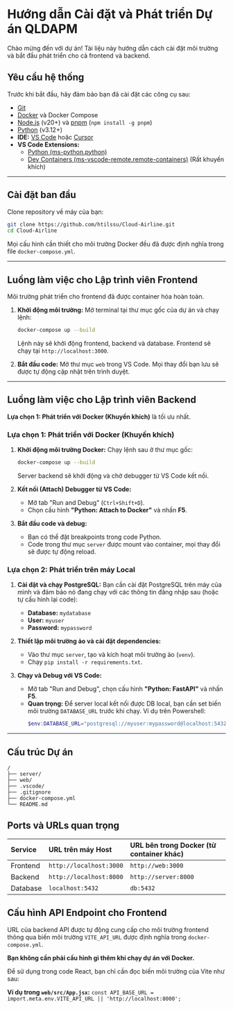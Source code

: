 # Hướng dẫn Cài đặt và Phát triển Dự án QLDAPM

Chào mừng đến với dự án! Tài liệu này hướng dẫn cách cài đặt môi trường và bắt đầu phát triển cho cả frontend và backend.

## Yêu cầu hệ thống

Trước khi bắt đầu, hãy đảm bảo bạn đã cài đặt các công cụ sau:

- [Git](https://git-scm.com/)
- [Docker](https://www.docker.com/products/docker-desktop/) và Docker Compose
- [Node.js](https://nodejs.org/) (v20+) và [pnpm](https://pnpm.io/installation) (`npm install -g pnpm`)
- [Python](https://www.python.org/downloads/) (v3.12+)
- **IDE:** [VS Code](https://code.visualstudio.com/) hoặc [Cursor](https://cursor.sh/)
- **VS Code Extensions:**
  - [Python (ms-python.python)](https://marketplace.visualstudio.com/items?itemName=ms-python.python)
  - [Dev Containers (ms-vscode-remote.remote-containers)](https://marketplace.visualstudio.com/items?itemName=ms-vscode-remote.remote-containers) (Rất khuyến khích)

---

## Cài đặt ban đầu

Clone repository về máy của bạn:

```bash
git clone https://github.com/htilssu/Cloud-Airline.git
cd Cloud-Airline
```

Mọi cấu hình cần thiết cho môi trường Docker đều đã được định nghĩa trong file `docker-compose.yml`.

---

## Luồng làm việc cho Lập trình viên Frontend

Môi trường phát triển cho frontend đã được container hóa hoàn toàn.

1.  **Khởi động môi trường:**
    Mở terminal tại thư mục gốc của dự án và chạy lệnh:

    ```bash
    docker-compose up --build
    ```

    Lệnh này sẽ khởi động frontend, backend và database. Frontend sẽ chạy tại `http://localhost:3000`.

2.  **Bắt đầu code:**
    Mở thư mục `web` trong VS Code. Mọi thay đổi bạn lưu sẽ được tự động cập nhật trên trình duyệt.

---

## Luồng làm việc cho Lập trình viên Backend

**Lựa chọn 1: Phát triển với Docker (Khuyến khích)** là tối ưu nhất.

### Lựa chọn 1: Phát triển với Docker (Khuyến khích)

1.  **Khởi động môi trường Docker:**
    Chạy lệnh sau ở thư mục gốc:

    ```bash
    docker-compose up --build
    ```

    Server backend sẽ khởi động và chờ debugger từ VS Code kết nối.

2.  **Kết nối (Attach) Debugger từ VS Code:**

    - Mở tab "Run and Debug" (`Ctrl+Shift+D`).
    - Chọn cấu hình **"Python: Attach to Docker"** và nhấn **F5**.

3.  **Bắt đầu code và debug:**
    - Bạn có thể đặt breakpoints trong code Python.
    - Code trong thư mục `server` được mount vào container, mọi thay đổi sẽ được tự động reload.

### Lựa chọn 2: Phát triển trên máy Local

1.  **Cài đặt và chạy PostgreSQL:**
    Bạn cần cài đặt PostgreSQL trên máy của mình và đảm bảo nó đang chạy với các thông tin đăng nhập sau (hoặc tự cấu hình lại code):

    - **Database:** `mydatabase`
    - **User:** `myuser`
    - **Password:** `mypassword`

2.  **Thiết lập môi trường ảo và cài đặt dependencies:**

    - Vào thư mục `server`, tạo và kích hoạt môi trường ảo (`venv`).
    - Chạy `pip install -r requirements.txt`.

3.  **Chạy và Debug với VS Code:**
    - Mở tab "Run and Debug", chọn cấu hình **"Python: FastAPI"** và nhấn **F5**.
    - **Quan trọng:** Để server local kết nối được DB local, bạn cần set biến môi trường `DATABASE_URL` trước khi chạy. Ví dụ trên Powershell:
      ```powershell
      $env:DATABASE_URL="postgresql://myuser:mypassword@localhost:5432/mydatabase"
      ```

---

## Cấu trúc Dự án

```
/
├── server/
├── web/
├── .vscode/
├── .gitignore
├── docker-compose.yml
└── README.md
```

## Ports và URLs quan trọng

| Service  | URL trên máy Host       | URL bên trong Docker (từ container khác) |
| :------- | :---------------------- | :--------------------------------------- |
| Frontend | `http://localhost:3000` | `http://web:3000`                        |
| Backend  | `http://localhost:8000` | `http://server:8000`                     |
| Database | `localhost:5432`        | `db:5432`                                |

## Cấu hình API Endpoint cho Frontend

URL của backend API được tự động cung cấp cho môi trường frontend thông qua biến môi trường `VITE_API_URL` được định nghĩa trong `docker-compose.yml`.

**Bạn không cần phải cấu hình gì thêm khi chạy dự án với Docker.**

Để sử dụng trong code React, bạn chỉ cần đọc biến môi trường của Vite như sau:

**Ví dụ trong `web/src/App.jsx`:**
`const API_BASE_URL = import.meta.env.VITE_API_URL || 'http://localhost:8000';`
